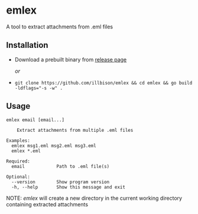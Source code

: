# emlex

A tool to extract attachments from .eml files

## Installation

- Download a prebuilt binary from [release page](https://github.com/illbison/emlex/releases/latest)

  _or_
- `git clone https://github.com/illbison/emlex && cd emlex && go build -ldflags="-s -w" .`

## Usage

```console
emlex email [email...]
	
    Extract attachments from multiple .eml files

Examples:
  emlex msg1.eml msg2.eml msg3.eml
  emlex *.eml
	
Required:
  email            Path to .eml file(s)
	
Optional:
  --version        Show program version
  -h, --help       Show this message and exit
```

NOTE: *emlex* will create a new directory in the current working directory containing extracted attachments
